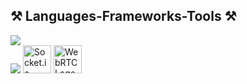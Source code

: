 <h2 align="left">⚒️ Languages-Frameworks-Tools ⚒️</h2>

<div align="left"> <img src="https://skillicons.dev/icons?i=nodejs,express,javascript,typescript,mongodb,postgres," /><br> <img src="https://skillicons.dev/icons?i=linux,git,redis,docker" /> <img src="https://upload.wikimedia.org/wikipedia/commons/thumb/9/96/Socket-io.svg/2048px-Socket-io.svg.png" alt="Socket.io Logo" style="height: 45px;"> <img src="https://webrtc.github.io/webrtc-org/assets/images/webrtc-logo-vert-retro-255x305.png" alt="WebRTC Logo" style="height: 45px;"> 
